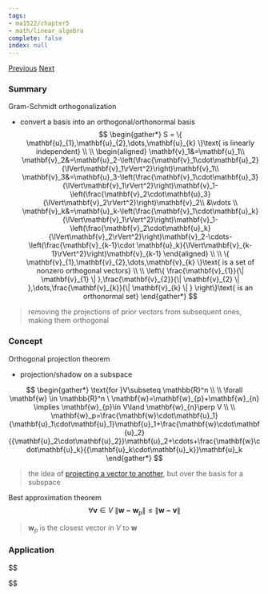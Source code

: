 ```yaml
---
tags:
- ma1522/chapter5
- math/linear_algebra
complete: false
index: null
---
```

[Previous](/labyrinth/notes/math/ma1522/orthogonal_bases)   [Next](/labyrinth/notes/math/ma1522/QR_factorization)
### Summary
Gram-Schmidt orthogonalization
- convert a basis into an orthogonal/orthonormal basis
$$
\begin{gather*}
S = \{ \mathbf{u}_{1},\mathbf{u}_{2},\dots,\mathbf{u}_{k} \}\text{ is linearly independent} \\
\\
\begin{aligned}
\mathbf{v}_1&=\mathbf{u}_1\\
\mathbf{v}_2&=\mathbf{u}_2-\left(\frac{\mathbf{v}_1\cdot\mathbf{u}_2}{\lVert\mathbf{v}_1\rVert^2}\right)\mathbf{v}_1\\
\mathbf{v}_3&=\mathbf{u}_3-\left(\frac{\mathbf{v}_1\cdot\mathbf{u}_3}{\lVert\mathbf{v}_1\rVert^2}\right)\mathbf{v}_1-\left(\frac{\mathbf{v}_2\cdot\mathbf{u}_3}{\lVert\mathbf{v}_2\rVert^2}\right)\mathbf{v}_2\\
&\vdots \\
\mathbf{v}_k&=\mathbf{u}_k-\left(\frac{\mathbf{v}_1\cdot\mathbf{u}_k}{\lVert\mathbf{v}_1\rVert^2}\right)\mathbf{v}_1-\left(\frac{\mathbf{v}_2\cdot\mathbf{u}_k}{\lVert\mathbf{v}_2\rVert^2}\right)\mathbf{v}_2-\cdots-\left(\frac{\mathbf{v}_{k-1}\cdot \mathbf{u}_k}{\lVert\mathbf{v}_{k-1}\rVert^2}\right)\mathbf{v}_{k-1}
\end{aligned} \\
\\
\{ \mathbf{v}_{1},\mathbf{v}_{2},\dots,\mathbf{v}_{k} \}\text{ is a set of nonzero orthogonal vectors} \\
\\
\left\{  \frac{\mathbf{v}_{1}}{\| \mathbf{v}_{1} \| },\frac{\mathbf{v}_{2}}{\| \mathbf{v}_{2} \| },\dots,\frac{\mathbf{v}_{k}}{\| \mathbf{v}_{k} \| }  \right\}\text{ is an orthonormal set}
\end{gather*}
$$
> removing the projections of prior vectors from subsequent ones, making them orthogonal
### Concept
Orthogonal projection theorem
- projection/shadow on a subspace

$$
\begin{gather*}
\text{for }V\subseteq \mathbb{R}^n \\
\\
\forall \mathbf{w} \in \mathbb{R}^n \ \mathbf{w}=\mathbf{w}_{p}+\mathbf{w}_{n} \implies \mathbf{w}_{p}\in V\land \mathbf{w}_{n}\perp V \\
\\
\mathbf{w}_p=\frac{\mathbf{w}\cdot\mathbf{u}_1}{\mathbf{u}_1\cdot\mathbf{u}_1}\mathbf{u}_1+\frac{\mathbf{w}\cdot\mathbf{u}_2}{{\mathbf{u}_2\cdot\mathbf{u}_2}}\mathbf{u}_2+\cdots+\frac{\mathbf{w}\cdot\mathbf{u}_k}{{\mathbf{u}_k\cdot\mathbf{u}_k}}\mathbf{u}_k
\end{gather*}
$$
> the idea of [projecting a vector to another](/labyrinth/notes/math/ma1521/geometry_in_R³#^18b73e), but over the basis for a subspace

Best approximation theorem
$$
\forall \mathbf{v}\in V \ \| \mathbf{w-w}_p\| \leq \| \mathbf{w-v} \|
$$
> $\mathbf{w}_{p}$ is the closest vector in $V$ to $\mathbf{w}$
### Application
$$

$$


